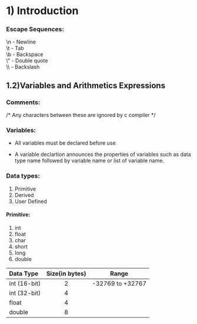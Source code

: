 # 1) Introduction

### Escape Sequences:

\n - Newline <br>
\t - Tab <br>
\b - Backspace <br>
\\" - Double quote <br>
\\\ - Backslash <br>

## 1.2)Variables and Arithmetics Expressions

### Comments:
/* Any characters between these are ignored by c compiler */

### Variables:

* All variables must be declared before use

* A variable declartion announces the properties of variables such as data type name followed by variable name or
list of variable name.

### Data types:
1) Primitive
2) Derived
3) User Defined

#### Primitive:
1) int
2) float
3) char
4) short
5) long
6) double

| Data Type         | Size(in bytes)| Range             |
| :---------------- | :------:      | :----:            |
| int (16-bit)      |   2           | -32769 to +32767  |
| int (32-bit)      |   4           |              |
| float             |   4           |              |
| double            |   8           |              |




